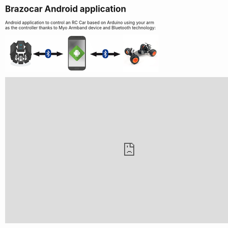 # Brazocar Android application

Android application to control an RC Car based on Arduino using your arm as the controller thanks to Myo Armband device and Bluetooth technology:
<p align="center">
  <img src="imgs/diagram.png">
</p>

<p align=center">
  <iframe width="854" height="480" src="https://www.youtube.com/embed/PfhPWDUyZ_s" frameborder="0" allowfullscreen></iframe>
</p>

